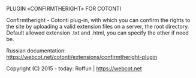 PLUGIN «CONFIRMTHERIGHT» FOR COTONTI

Confirmtheright - Cotonti plug-in, with which you can confirm the rights to the site by uploading a valid extension files on a server, the root directory. Default allowed extension .txt and .html, you can specify the other if need be.

Russian documentation: https://webcot.net/cotonti/extensions/confirmtheright-plugin

Copyright (C) 2015 - today: Roffun | https://webcot.net